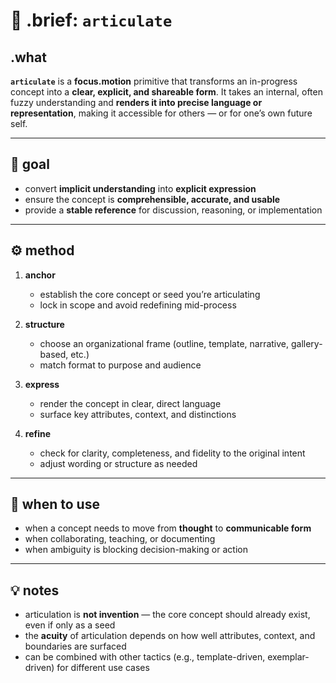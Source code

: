 # 🧩 .brief: `articulate`

## .what
**`articulate`** is a **focus.motion** primitive that transforms an in-progress concept into a **clear, explicit, and shareable form**.
It takes an internal, often fuzzy understanding and **renders it into precise language or representation**, making it accessible for others — or for one’s own future self.

---

## 🎯 goal
- convert **implicit understanding** into **explicit expression**
- ensure the concept is **comprehensible, accurate, and usable**
- provide a **stable reference** for discussion, reasoning, or implementation

---

## ⚙️ method
1. **anchor**
   - establish the core concept or seed you’re articulating
   - lock in scope and avoid redefining mid-process

2. **structure**
   - choose an organizational frame (outline, template, narrative, gallery-based, etc.)
   - match format to purpose and audience

3. **express**
   - render the concept in clear, direct language
   - surface key attributes, context, and distinctions

4. **refine**
   - check for clarity, completeness, and fidelity to the original intent
   - adjust wording or structure as needed

---

## 📐 when to use
- when a concept needs to move from **thought** to **communicable form**
- when collaborating, teaching, or documenting
- when ambiguity is blocking decision-making or action

---

## 💡 notes
- articulation is **not invention** — the core concept should already exist, even if only as a seed
- the **acuity** of articulation depends on how well attributes, context, and boundaries are surfaced
- can be combined with other tactics (e.g., template-driven, exemplar-driven) for different use cases
